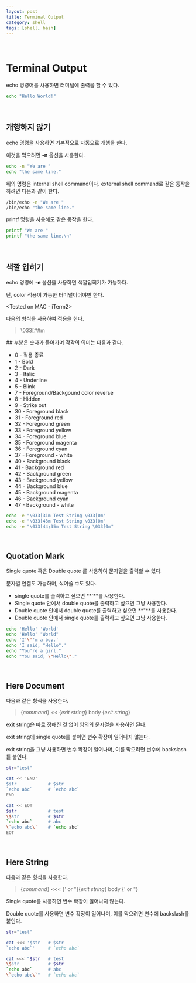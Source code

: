 ```yaml
---
layout: post
title: Terminal Output
category: shell
tags: [shell, bash]
---
```


&nbsp;

# Terminal Output

echo 명령어를 사용하면 터미널에 출력을 할 수 있다.

```sh
echo "Hello World!"
```

&nbsp;

## 개행하지 않기

echo 명령을 사용하면 기본적으로 자동으로 개행을 한다.

이것을 막으려면 **\-n** 옵션을 사용한다.

```sh
echo -n "We are "
echo "the same line."
```

위의 명령은 internal shell command이다. external shell command로 같은 동작을 하려면 다음과 같이 한다.

```sh
/bin/echo -n "We are "
/bin/echo "the same line."
```

printf 명령을 사용해도 같은 동작을 한다.

```sh
printf "We are "
printf "the same line.\n"
```

&nbsp;

## 색깔 입히기

echo 명령에 **\-e** 옵션을 사용하면 색깔입히기가 가능하다.

단, color 적용이 가능한 터미널이어야만 한다.

<Tested on MAC - iTerm2>

다음의 형식을 사용하여 적용을 한다.

> \033[##m

\##  부분은 숫자가 들어가며 각각의 의미는 다음과 같다.

- 0 - 적용 종료
- 1 - Bold
- 2 - Dark
- 3 - Italic
- 4 - Underline
- 5 - Blink
- 7 - Foreground/Backgound color reverse
- 8 - Hidden
- 9 - Strike out
- 30 - Foreground black
- 31 - Foreground red
- 32 - Foreground green
- 33 - Foreground yellow
- 34 - Foreground blue
- 35 - Foreground magenta
- 36 - Foreground cyan
- 37 - Foreground - white
- 40 - Background black
- 41 - Background red
- 42 - Background green
- 43 - Background yellow
- 44 - Background blue
- 45 - Background magenta
- 46 - Background cyan
- 47 - Background - white

~~~sh
echo -e "\033[31m Test String \033[0m"
echo -e "\033[43m Test String \033[0m"
echo -e "\033[44;35m Test String \033[0m"
~~~

&nbsp;

## Quotation Mark

Single quote 혹은 Double quote 를 사용하여 문자열을 출력할 수 있다.

문자열 연결도 가능하며, 섞어쓸 수도 있다.

- single quote를 출력하고 싶으면 **\'**를 사용한다.
- Single quote 안에서 double quote를 출력하고 싶으면 그냥 사용한다.
- Double quote 안에서 double quote를 출력하고 싶으면 **\"**를 사용한다.
- Double quote 안에서 single quote를 출력하고 싶으면 그냥 사용한다.

~~~sh
echo 'Hello' 'World'
echo 'Hello' "World"
echo 'I'\''m a boy.'
echo 'I said, "Hello".'
echo "You're a girl."
echo "You said, \"Hello\"."
~~~

&nbsp;

## Here Document

다음과 같은 형식을 사용한다.

> {*command*} << {*exit string*}
> body
> {*exit string*}

exit string은 따로 정해진 것 없이 임의의 문자열을 사용하면 된다.

exit string에 single quote를 붙이면 변수 확장이 일어나지 않는다.

exit string을 그냥 사용하면 변수 확장이 일어나며, 이를 막으려면 변수에 backslash를 붙인다.

~~~sh
str="test"

cat << 'END'
$str			# $str
`echo abc`		# `echo abc`
END

cat << EOT
$str			# test
\$str			# $str
`echo abc`		# abc
\`echo abc\`	# `echo abc`
EOT
~~~

&nbsp;

## Here String

다음과 같은 형식을 사용한다.

> {*command*} <<< {' or "}{*exit string*}
> body
> {' or "}

Single quote를 사용하면 변수 확장이 일어나지 않는다.

Double quote를 사용하면 변수 확장이 일어나며, 이를 막으려면 변수에 backslash를 붙인다.

~~~sh
str="test"

cat <<< '$str	# $str
`echo abc`'		# `echo abc`

cat <<< "$str	# test
\$str			# $str
`echo abc`		# abc
\`echo abc\`"	# `echo abc`
~~~

